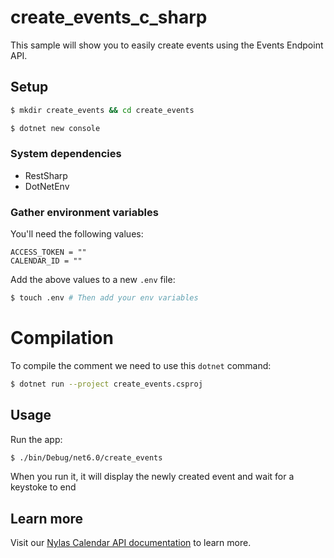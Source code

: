 # create_events_c_sharp

This sample will show you to easily create events using the Events Endpoint API.

## Setup

```bash
$ mkdir create_events && cd create_events

$ dotnet new console
```

### System dependencies

- RestSharp
- DotNetEnv

### Gather environment variables

You'll need the following values:

```text
ACCESS_TOKEN = ""
CALENDAR_ID = ""
```

Add the above values to a new `.env` file:

```bash
$ touch .env # Then add your env variables
```

# Compilation

To compile the comment we need to use this `dotnet` command:

```bash
$ dotnet run --project create_events.csproj
```

## Usage

Run the app:

```bash
$ ./bin/Debug/net6.0/create_events
```

When you run it, it will display the newly created event and wait for a keystoke to end


## Learn more

Visit our [Nylas Calendar API documentation](https://developer.nylas.com/docs/connectivity/calendar/) to learn more.
